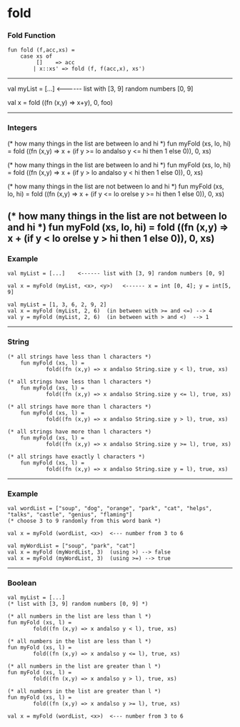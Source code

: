 # fold

### Fold Function
    fun fold (f,acc,xs) =
        case xs of
             []    => acc
            | x::xs' => fold (f, f(acc,x), xs')

---
val myList = [...]    <------ list with [3, 9] random numbers [0, 9]

val x = fold ((fn (x,y) => x+y), 0, foo)

---
### Integers

(* how many things in the list are between lo and hi *)
    fun myFold (xs, lo, hi) =
            fold ((fn (x,y) => x + (if y >= lo andalso y <= hi then 1 else 0)), 0, xs)

(* how many things in the list are between lo and hi *)
    fun myFold (xs, lo, hi) =
            fold ((fn (x,y) => x + (if y > lo andalso y < hi then 1 else 0)), 0, xs)

(* how many things in the list are not between lo and hi *)
    fun myFold (xs, lo, hi) =
            fold ((fn (x,y) => x + (if y <= lo orelse y >= hi then 1 else 0)), 0, xs)

(* how many things in the list are not between lo and hi *)
        fun myFold (xs, lo, hi) =
                fold ((fn (x,y) => x + (if y < lo orelse y > hi then 1 else 0)), 0, xs)
---
### Example
    val myList = [...]    <------ list with [3, 9] random numbers [0, 9]

    val x = myFold (myList, <x>, <y>)   <------ x = int [0, 4]; y = int[5, 9]

    val myList = [1, 3, 6, 2, 9, 2]
    val x = myFold (myList, 2, 6)  (in between with >= and <=) --> 4
    val y = myFold (myList, 2, 6)  (in between with > and <)  --> 1

---
### String

    (* all strings have less than l characters *)
        fun myFold (xs, l) =
                fold((fn (x,y) => x andalso String.size y < l), true, xs)

    (* all strings have less than l characters *)
        fun myFold (xs, l) =
                fold((fn (x,y) => x andalso String.size y <= l), true, xs)

    (* all strings have more than l characters *)
        fun myFold (xs, l) =
                fold((fn (x,y) => x andalso String.size y > l), true, xs)

    (* all strings have more than l characters *)
        fun myFold (xs, l) =
                fold((fn (x,y) => x andalso String.size y >= l), true, xs)

    (* all strings have exactly l characters *)
        fun myFold (xs, l) =
                fold((fn (x,y) => x andalso String.size y = l), true, xs)
---
### Example
    val wordList = ["soup", "dog", "orange", "park", "cat", "helps", "talks", "castle", "genius", "flaming"]  
    (* choose 3 to 9 randomly from this word bank *)

    val x = myFold (wordList, <x>)  <--- number from 3 to 6

    val myWordList = ["soup", "park", "cat"]
    val x = myFold (myWordList, 3)  (using >) --> false
    val x = myFold (myWordList, 3)  (using >=) --> true
---
### Boolean

    val myList = [...]    
    (* list with [3, 9] random numbers [0, 9] *)

    (* all numbers in the list are less than l *)
    fun myFold (xs, l) =
            fold((fn (x,y) => x andalso y < l), true, xs)

    (* all numbers in the list are less than l *)
    fun myFold (xs, l) =
            fold((fn (x,y) => x andalso y <= l), true, xs)

    (* all numbers in the list are greater than l *)
    fun myFold (xs, l) =
            fold((fn (x,y) => x andalso y > l), true, xs)

    (* all numbers in the list are greater than l *)
    fun myFold (xs, l) =
            fold((fn (x,y) => x andalso y >= l), true, xs)

    val x = myFold (wordList, <x>)  <--- number from 3 to 6
